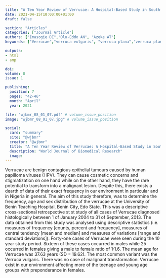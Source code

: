 ```yaml
---
title: "A Ten Year Review of Verrucae: A Hospital-Based Study in South-South Nigeria"
date: 2021-04-15T10:00:00+01:00
draft: false

section: "Articles"
categories: ["Journal Article"]
authors: ["Imasogie DE","Olu-Eddo AN", "Azeke AT"]
keywords: ["Verrucae","verruca vulgaris", "verruca plana","verruca plantaris", "condyloma acuminatum"]

outputs: 
- html
- amp

doi:
volume: 8
issue: 1

publishing:
  position: 7
  pages: "42-46"
  month: "April"
  year: 2021

file: "wjbmr_08_01_07.pdf" # volume_issue_position
image: "wjbmr_08_01_07.jpg" # volume_issue_position

social:
  card: "summary"
  site: "@wjbmr"
  creator: "@wjbmr"
  title: "A Ten Year Review of Verrucae: A Hospital-Based Study in South-South Nigeria"
  description: "World Journal of Biomedical Research"
  image:
---
```

Verrucae are benign contagious epithelial tumours caused by human papilloma viruses (HPV). They can cause cosmetic concerns and stigmatization on one hand while on the other hand, they have the rare potential to transform into a malignant lesion. Despite this, there exists a dearth of data of their exact frequency in our environment in particular and in Nigeria in general. The aim of this study therefore, was to determine the frequency, age and sex distribution of the verrucae at the University of Benin Teaching Hospital, Benin City, Edo State. This was a descriptive cross-sectional retrospective st st study of all cases of Verrucae diagnosed histologically between 1 of January 2004 to 31 of September, 2013. The data obtained from this study was analysed using descriptive statistics (i.e. measures of frequency [counts, percent and frequency], measures of central tendency [mean and median] and measures of variations [range and standard deviations]). Forty-one cases of Verrucae were seen during the 10 year study period. Sixteen of these cases occurred in males while 25 occurred in females giving a male to female ratio of 1:1.6. The mean age for Verrucae was 37.63 years (SD = 19.62). The most common variant was the Verruca vulgaris. There was no case of malignant transformation. Verrucae exist in our environment affecting more of the teenage and young age groups with
preponderance in females. 